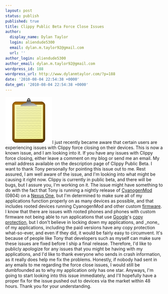 ```yaml
---
layout: post
status: publish
published: true
title: Clippy Public Beta Force Close Issues
author:
  display_name: Dylan Taylor
  login: aliendude5300
  email: dylan.m.taylor92@gmail.com
  url: ''
author_login: aliendude5300
author_email: dylan.m.taylor92@gmail.com
wordpress_id: 188
wordpress_url: http://www.dylanmtaylor.com/?p=188
date: '2010-08-04 22:54:38 +0000'
date_gmt: '2010-08-04 22:54:38 +0000'
---
```

<p><a href="/images/blog/2010/12/clippy-logo1.png"><img class="alignleft" title="Clippy Logo" src="/images/blog/2010/11/clippy-logo1.png" alt="" width="150" height="150" /></a>I just recently became aware that certain users are experiencing issues with Clippy force closing on their devices. This is now a known issue, and I am looking into it. If you have any issues with Clippy force closing, either leave a comment on my blog or send me an email. My email address available on the description page of Clippy Public Beta. I want to thank Tony personally for pointing this issue out to me. Rest assured, I am well aware of the issue, and I'm looking into what might be causing it right now. Clippy is currently in public beta, and there will be bugs, but I assure you, I'm working on it. The issue might have something to do with the fact that Tony is running a nightly release of <a class="zem_slink" title="CyanogenMod" rel="homepage" href="http://www.cyanogenmod.com/">CyanogenMod</a> (0804) on a <a class="zem_slink" title="Nexus One" rel="homepage" href="http://www.google.com/phone">Nexus One</a>, but I'm determined to make sure all of my applications function properly on as many devices as  possible, and that includes rooted devices running CyanogenMod and other  custom <a class="zem_slink" title="Firmware" rel="wikipedia" href="http://en.wikipedia.org/wiki/Firmware">firmware</a>. I know that there are issues with rooted phones and phones with custom  firmware not being able to run applications that use <a class="zem_slink" title="Google" rel="homepage" href="http://google.com">Google</a>'s <a class="zem_slink" title="Copy protection" rel="wikipedia" href="http://en.wikipedia.org/wiki/Copy_protection">copy  protection</a>, but I don't believe in locking down my applications, and  _none_ of my applications, including the paid versions have any copy  protection what-so-ever, and even if they did, it would be fairly easy to  circumvent. It's because of people like Tony that developers such as myself can make  sure these issues are fixed before I ship a final release. Therefore, I'd like to publicly apologize for any issues that you might be having with my applications, and I'd like to thank everyone who sends in crash information, as it really does help me fix the problems. Honestly, if nobody had sent in any emails to me regarding the force close issues, I would still be dumbfounded as to why my application only has one star. Anyways, I'm going to start looking into this issue immediately, and I'll hopefully have a proper fix for the issue pushed out to devices via the market within 48 hours. Thank you for your understanding.</p>
